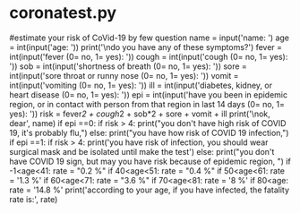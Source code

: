 # coronatest.py
#estimate your risk of CoVid-19 by few question  name = input('name: ') age = int(input('age: '))  print('\ndo you have any of these symptoms?') fever = int(input('fever (0= no, 1= yes): ')) cough = int(input('cough (0= no, 1= yes): ')) sob = int(input('shortness of breath (0= no, 1= yes): ')) sore = int(input('sore throat or runny nose (0= no, 1= yes): ')) vomit = int(input('vomiting (0= no, 1= yes): ')) ill = int(input('diabetes, kidney, or heart disease (0= no, 1= yes): ')) epi = int(input('have you been in epidemic region, or in contact with person from that region in last 14 days (0= no, 1= yes): '))  risk = fever*2 + cough*2 + sob*2 + sore + vomit + ill  print('\nok, dear', name) if epi ==0:     if risk > 4: print("you don't have high risk of COVID 19, it's probably flu,")     else: print("you have how risk of COVID 19 infection,") if epi ==1:     if risk > 4: print('you have risk of infection, you should wear surgical mask and be isolated until make the test')     else: print("you don't have COVID 19 sign, but may you have risk because of epidemic region, ")  if -1&lt;age&lt;41: rate = "0.2 %" if 40&lt;age&lt;51: rate = "0.4 %" if 50&lt;age&lt;61: rate = '1.3 %' if 60&lt;age&lt;71: rate = "3.6 %" if 70&lt;age&lt;81: rate = '8 %' if 80&lt;age: rate = '14.8 %' print('according to your age, if you have infected, the fatality rate is:', rate)
